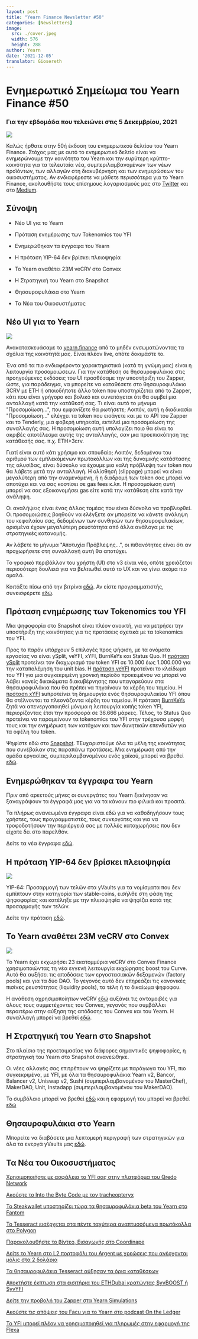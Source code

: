 ```yaml
---
layout: post
title: "Yearn Finance Newsletter #50"
categories: [Newsletters]
image:
  src: ./cover.jpeg
  width: 576
  height: 288
author: Yearn
date: '2021-12-05'
translator: Giosereth
---
```


# Ενημερωτικό Σημείωμα του Yearn Finance #50

### Για την εβδομάδα που τελειώνει στις 5 Δεκεμβρίου, 2021

![](/_posts/_newsletters/Yearn-Finance-Newsletter-50/cover.jpeg?w=880&h=440)

Καλώς ήρθατε στην 50ή έκδοση του ενημερωτικού δελτίου του Yearn Finance. Στόχος μας με αυτό το ενημερωτικό δελτίο είναι να ενημερώνουμε την κοινότητα του Yearn και την ευρύτερη κρύπτο-κοινότητα  για τα τελευταία νέα, συμπεριλαμβανομένων των νέων προϊόντων, των αλλαγών στη διακυβέρνηση και των ενημερώσεων του οικοσυστήματος. Αν ενδιαφέρεστε να μάθετε περισσότερα για το Yearn Finance, ακολουθήστε τους επίσημους λογαριασμούς μας στο [Twitter](https://twitter.com/iearnfinance) και στο [Medium](https://medium.com/iearn).

## Σύνοψη 

-  Νέο UI για το Yearn
    
-  Πρόταση ενημέρωσης των Tokenomics του YFI 
    
-  Ενημερώθηκαν τα έγγραφα του Yearn
    
-  Η πρόταση YIP-64 δεν βρίσκει πλειοψηφία
    
-  Το Yearn αναθέτει 23M veCRV στο Convex
    
-  Η Στρατηγική του Yearn στο Snapshot

-  Θησαυροφυλάκια στο Yearn

-  Τα Νέα του Οικοσυστήματος

## Νέο UI για το Yearn

![](/_posts/_newsletters/Yearn-Finance-Newsletter-50/image2.jpg?w=1024&h=1024)

Ανακατασκευάσαμε το [yearn.finance](https://yearn.finance/) από το μηδέν ενσωματώνοντας τα σχόλια της κοινότητά μας. Είναι πλέον live, οπότε δοκιμάστε το. 

Ένα από τα πιο ενδιαφέροντα χαρακτηριστικά (κατά τη γνώμη μας) είναι η λειτουργία προσομοιώσεων. Για την κατάθεση σε θησαυροφυλάκια στις προηγούμενες εκδόσεις του UI προσθέσαμε την υποστήριξη του Zapper, ώστε, για παράδειγμα, να μπορείτε να καταθέσετε στο θησαυροφυλάκιο 3CRV με ETH ή οποιοδήποτε άλλο token που υποστηρίζεται από το Zapper, κάτι που είναι γρήγορο και βολικό και συνεπάγεται ότι θα συμβεί μια ανταλλαγή κατά την κατάθεσή σας. Τι είναι αυτό το μήνυμα "Προσομοίωση...", που εμφανίζετε θα ρωτήσετε; Λοιπόν, αυτή η διαδικασία "Προσομοίωση..." ελέγχει τα token που εισάγετε και με το API του Zapper και το Tenderly, μια φοβερή υπηρεσία, εκτελεί μια προσομοίωση της συναλλαγής σας. Η προσομοίωση αυτή υπολογίζει ποιο θα είναι το ακριβές αποτέλεσμα αυτής της ανταλλαγής, σαν μια προεπισκόπηση της κατάθεσής σας. π.χ. ETH>3crv. 

Γιατί είναι αυτό κάτι χρήσιμο και σπουδαίο; Λοιπόν, δεδομένου του αριθμού των εμπλεκόμενων πρωτοκόλλων και της δυναμικής κατάστασης της αλυσίδας, είναι δύσκολο να έχουμε μια καλή πρόβλεψη των token που θα λάβετε μετά την ανταλλαγή. Η ολίσθησή (slippage) μπορεί να είναι μεγαλύτερη από την αναμενόμενη, ή η διαδρομή των token σας μπορεί να αποτύχει και να σας κοστίσει σε gas fees κ.λπ. H προσομοίωση αυτή μπορεί να σας εξοικονομήσει gas είτε κατά την κατάθεση είτε κατά την ανάληψη.

Οι αναλήψεις είναι ένας άλλος τομέας που είναι δύσκολο να προβλεφθεί. Οι προσομοιώσεις βοηθούν να ελέγξετε αν μπορείτε να κάνετε ανάληψη του κεφαλαίου σας, δεδομένων των συνθηκών των θησαυροφυλακίων, ορισμένα έχουν μεγαλύτερη ρευστότητα από άλλα ανάλογα με τις στρατηγικές κατανομής.

Αν λάβετε το μήνυμα "Αποτυχία Πρόβλεψης...", οι πιθανότητες είναι ότι αν προχωρήσετε στη συναλλαγή αυτή θα αποτύχει.

Το γραφικό περιβάλλον του χρήστη (UI) στο v3 είναι νέο, οπότε χρειάζεται περισσότερη δουλειά για να βελτιωθεί αυτό το UX και να γίνει ακόμα πιο ομαλό.

Κοιτάξτε πίσω από την βιτρίνα [εδώ](https://medium.com/iearn/yearn-ui-v3-0-a194355bdb1f). Αν είστε προγραμματιστής, συνεισφέρετε [εδώ](https://github.com/yearn/yearn-finance-v3).

## Πρόταση ενημέρωσης των Tokenomics του YFI

Μια ψηφοφορία στο Snapshot είναι πλέον ανοικτή, για να μετρήσει την υποστήριξη της κοινότητας για τις προτάσεις σχετικά με τα tokenomics του YFI.

Προς το παρόν υπάρχουν 5 επιλογές προς ψήφιση, με τα ονόματα εργασίας να είναι ySplit, veYFI, xYFI, BurnKeYs και Status Quo.  Η [πρόταση ySplit](https://docs.google.com/document/d/1dAWTkS_ZsXNy7mKKjOFUjILSlLsLz9KhGfLrwVu0GUg/edit) προτείνει τον διαχωρισμό του token YFI σε 10.000 έως 1.000.000 για την καταπολέμηση του unit bias. Η [πρόταση veYFI](https://docs.google.com/document/d/1hoi-IVccOB6iUJYzuApVbyjbQBx8-M0UuzZosb9wlWM/edit) προτείνει το κλείδωμα του YFI για μια συγκεκριμένη χρονική περίοδο προκειμένου να μπορεί να λάβει κανείς δικαιώματα διακυβέρνησης που υπαγορεύουν στα θησαυροφυλάκια που θα πρέπει να πηγαίνουν τα κέρδη του ταμείου. Η [πρόταση xYFI](https://docs.google.com/document/d/1ev16BXu3bDC8zMSBvHmxMWIeD82ptZck6SJAO5frV5g/edit) suπροτείνει τη δημιουργία ενός θησαυροφυλακίου YFI όπου θα στέλνονται τα πλεονάζοντα κέρδη του ταμείου. Η πρόταση [BurnKeYs](https://docs.google.com/document/d/1BqmRsfdfCIaCtNZULdhKqUJzpKdaHE1XOGQlVp2nuSc/edit) ζητά να απενεργοποιηθεί μόνιμα η λειτουργία κοπής token YFI, περιορίζοντας έτσι την προσφορά σε 36.666 μάρκες. Τέλος, το Status Quo προτείνει να παραμείνουν τα tokenomics του YFI στην τρέχουσα μορφή τους και την ενημέρωση των κατόχων και των δυνητικών επενδυτών για τα οφέλη του token.

Ψηφίστε εδώ στο [Snapshot](https://yearn.snapshot.page/#/proposal/0x783cb3d57dd59b2827f6a42967375f06504cc947ebaa3c0e495c7b29ffd47aea). TΕυχαριστούμε όλα τα μέλη της κοινότητας που συνέβαλαν στις παραπάνω προτάσεις. Μια ενημέρωση από την ομάδα εργασίας, συμπεριλαμβανομένου ενός χαϊκού, μπορεί να βρεθεί [εδώ](https://docs.google.com/document/d/1-YEfXqXgTm-qzhPRUKs5allfX1XqYUOYwr_49FApnLU/edit).

## Ενημερώθηκαν τα έγγραφα του Yearn
Πριν από αρκετούς μήνες οι συνεργάτες του Yearn ξεκίνησαν να ξαναγράψουν τα έγγραφά μας για να τα κάνουν πιο φιλικά και προσιτά.

Τα πλήρως ανανεωμένα έγγραφα είναι εδώ για να καθοδηγήσουν τους χρήστες, τους προγραμματιστές, τους συνεργάτες και για να τροφοδοτήσουν την περιέργειά σας με πολλές καταχωρήσεις που δεν είχατε δει στο παρελθόν.


Δείτε τα νέα έγγραφα [εδώ](https://docs.yearn.finance/).

## Η πρόταση YIP-64 δεν βρίσκει πλειοψηφία

![](/_posts/_newsletters/Yearn-Finance-Newsletter-50/image3.jpg?w=1100&h=759)

YIP-64: Προσαρμογή των τελών στα yVaults για τα νομίσματα που δεν εμπίπτουν στην κατηγορία των stable-coins, εισήλθε στη φάση της ψηφοφορίας και κατέληξε με την πλειοψηφία να ψηφίζει κατά της προσαρμογής των τελών.

Δείτε την πρόταση [εδώ](https://snapshot.org/#/ybaby.eth/proposal/0xfe7296601d199b89a8aa53f95d6243ef935d736bea2f13109979d8d5098017d2).

## Το Yearn αναθέτει 23M veCRV στο Convex

![](/_posts/_newsletters/Yearn-Finance-Newsletter-50/image4.jpg?w=873&h=615)

Το Yearn έχει εκχωρήσει 23 εκατομμύρια veCRV στο Convex Finance χρησιμοποιώντας τη νέα εγγενή λειτουργία εκχώρησης boost του Curve. Αυτό θα αυξήσει τις αποδόσεις των εργοστασιακών δεξαμενών (factory pools) και για τα δύο DAO. Το γεγονός αυτό δεν επηρεάζει τις κανονικές πισίνες ρευστότητας (liquidity pools), τα τέλη ή το δικαίωμα ψηφοφου.

Η ανάθεση αχρησιμοποίητων veCRV [εδώ](https://convex-boost-delegation.vercel.app/) αυξάνει τις ανταμοιβές για όλους τους συμμετέχοντες του Convex, γεγονός που συμβάλλει περαιτέρω στην αύξηση της απόδοσης του Convex και του Yearn. Η συναλλαγή μπορεί να βρεθεί [εδώ](https://etherscan.io/tx/0x4734c879b23c678cb97ba90591e16a14f1f7a2e0a7d71bfa67d2e7bb5d718e5f).

## Η Στρατηγική του Yearn στο Snapshot

Στο πλαίσιο της προετοιμασίας για διάφορες σημαντικές ψηφοφορίες, η στρατηγική του Yearn στο Snapshot ανανεώθηκε.

Οι νέες αλλαγές σας επιτρέπουν να ψηφίζετε με παράγωγα του YFI, πιο συγκεκριμένα, με YFI, με όλα τα θησαυροφυλάκια Yearn v2, Bancor, Balancer v2, Uniswap v2, Sushi (συμπεριλαμβανομένου του MasterChef), MakerDAO, Unit, Instadapp (συμπεριλαμβανομένου του MakerDAO).


Το συμβόλαιο μπορεί να βρεθεί [εδώ](https://github.com/yearn/snapshot-strategy) και η εφαρμογή του μπορεί να βρεθεί [εδώ](https://etherscan.io/address/0xA79e803FffE9DA37477ddaFD7C6F3dbDCa1C566C#code)

## Θησαυροφυλάκια στο Yearn

Μπορείτε να διαβάσετε μια λεπτομερή περιγραφή των στρατηγικών για όλα τα ενεργά yVaults μας [εδώ](https://medium.com/yearn-state-of-the-vaults/the-vaults-at-yearn-9237905ffed3).

## Τα Νέα του Οικοσυστήματος 

[Χρησιμοποιήστε με ασφάλεια το YFI σας στην πλατφόρμα του Qredo Network](https://twitter.com/QredoNetwork/status/1461031928564436994)

[Ακούστε το Into the Byte Code με τον tracheopteryx](https://twitter.com/benmercerdev/status/1464347991674863626?s=21)

[Το Steakwallet υποστηρίζει τώρα τα θησαυροφυλάκια beta του Yearn στο Fantom](https://twitter.com/steakwallet/status/1463623834389602311?s=21)

[Το Tesseract εισέρχεται στα πέντε ταχύτερα αναπτυσσόμενα πρωτόκολλα στο Polygon](https://twitter.com/marketducky/status/1461734313636945926?s=21)

[Παρακολουθήστε το βίντεο, Εισαγωγής στο Coordinape](https://twitter.com/coordinape/status/1460591450413015043?s=21)

[Δείτε το Yearn στο L2 πορτοφόλι του Argent με χρεώσεις που ανέρχονται μόλις στα 2 δολάρια](https://twitter.com/argentHQ/status/1468934923264401419)

[Τα θησαυροφυλάκια Tesseract αύξησαν τα όρια καταθέσεων](https://twitter.com/tesseract_fi/status/1468217220966801413)

[Αποκτήστε έκπτωση στα εισιτήρια του ETHDubai κρατώντας $yvBOOST ή $yvYFI](https://twitter.com/ETHDubaiConf/status/1467068791456923648)

[Δείτε την προβολή του Zapper στα Yearn Simulations](https://twitter.com/zapper_fi/status/1466447565302517765)

[Ακούστε τις απόψεις του Facu για το Yearn στο podcast On the Ledger](https://twitter.com/Ledger/status/1465678701635506185)

[Το YFI μπορεί πλέον να χρησιμοποιηθεί για πληρωμές στην εφαρμογή της Flexa](https://twitter.com/FlexaHQ/status/1469092114038415364)
